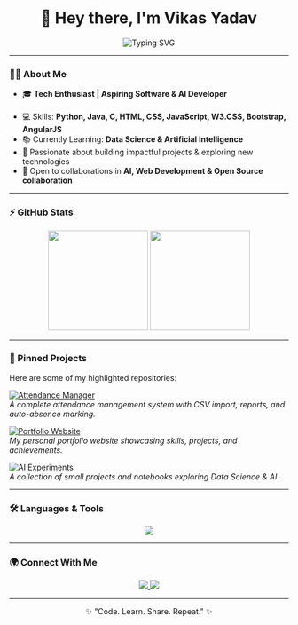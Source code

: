 <!-- Profile README -->

<h1 align="center">👋 Hey there, I'm Vikas Yadav</h1>

<p align="center">
  <img src="https://readme-typing-svg.herokuapp.com?font=Fira+Code&size=22&pause=1000&color=00F7FF&width=435&lines=Student+%7C+Aspiring+Software+%26+AI+Developer;Full+Stack+Learner;Passionate+about+Open+Source;Always+Learning+New+Tech" alt="Typing SVG" />
</p>

---

### 👨‍💻 About Me  
- 🎓 <b>Tech Enthusiast | Aspiring Software & AI Developer</b> <br><br>  
- 💻 Skills: **Python, Java, C, HTML, CSS, JavaScript, W3.CSS, Bootstrap, AngularJS**  
- 📚 Currently Learning: **Data Science & Artificial Intelligence**  
- 🚀 Passionate about building impactful projects & exploring new technologies  
- 🤝 Open to collaborations in **AI, Web Development & Open Source collaboration**  

---

### ⚡ GitHub Stats  
<div align="center">
  <img src="https://github-readme-stats.vercel.app/api?username=Vikas-Yadav-6696&show_icons=true&theme=tokyonight" height="180em" />
  <img src="https://github-readme-streak-stats.herokuapp.com/?user=Vikas-Yadav-6696&theme=tokyonight" height="180em" />
</div>

---

### 📌 Pinned Projects  
Here are some of my highlighted repositories:  

[![Attendance Manager](https://img.shields.io/badge/Repo-Attendance_Manager-blue?style=for-the-badge&logo=github)](https://github.com/Vikas-Yadav-6696/Attendance-Manager)  
_A complete attendance management system with CSV import, reports, and auto-absence marking._  

[![Portfolio Website](https://img.shields.io/badge/Repo-Portfolio_Website-green?style=for-the-badge&logo=github)](https://github.com/Vikas-Yadav-6696/Portfolio-Website)  
_My personal portfolio website showcasing skills, projects, and achievements._  

[![AI Experiments](https://img.shields.io/badge/Repo-AI_Experiments-purple?style=for-the-badge&logo=github)](https://github.com/Vikas-Yadav-6696/AI-Experiments)  
_A collection of small projects and notebooks exploring Data Science & AI._  

---

### 🛠️ Languages & Tools  
<p align="center">
  <img src="https://skillicons.dev/icons?i=python,java,c,html,css,javascript,bootstrap,angular,git,github" />
</p>

---

### 🌍 Connect With Me  
<p align="center">
  <a href="https://github.com/Vikas-Yadav-6696">
    <img src="https://img.shields.io/badge/GitHub-000?style=for-the-badge&logo=github&logoColor=white" />
  </a>
  <a href="https://linkedin.com/in/your-link">
    <img src="https://img.shields.io/badge/LinkedIn-0077B5?style=for-the-badge&logo=linkedin&logoColor=white" />
  </a>
</p>

---

<p align="center">✨ "Code. Learn. Share. Repeat." ✨</p>
